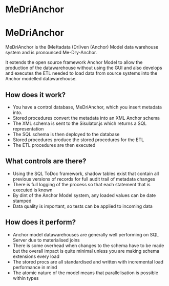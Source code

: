 MeDriAnchor
===========

# MeDriAnchor
MeDriAnchor is the (Me)tadata (Dri)ven (Anchor) Model data warehouse system and 
is pronounced Me-Dry-Anchor. 

It extends the open source framework Anchor Model to allow the production of the
datawarehouse without using the GUI and also develops and executes the ETL needed
to load data from source systems into the Anchor modelled datawarehouse.

## How does it work?
* You have a control database, MeDriAnchor, which you insert metadata into. 
* Stored procedures convert the metadata into an XML Anchor schema
* The XML schema is sent to the Sisulator.js which returns a SQL representation
* The SQL schema is then deployed to the database
* Stored procedures produce the stored procedures for the ETL
* The ETL procedures are then executed

## What controls are there?
* Using the SQL ToDoc framework, shadow tables exist that contain all previous 
versions of records for full audit trail of metadata changes
* There is full logging of the process so that each statement that is executed is known
* By dint of the Anchor Model system, any loaded values can be date stamped
* Data quality is important, so tests can be applied to incoming data

## How does it perform?
* Anchor model datawarehouses are generally well performing on SQL Server due to
materialised joins
* There is some overhead when changes to the schema have to be made but the overall
impact is quite minimal unless you are making schema extensions every load
* The stored procs are all standardised and written with incremental load performance in mind
* The atomic nature of the model means that parallelisation is possible within types
